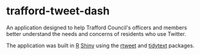 # trafford-tweet-dash

An application designed to help Trafford Council's officers and members better understand the needs and concerns of residents who use Twitter.     

The application was built in [R](https://cran.r-project.org/) [Shiny](https://cran.r-project.org/web/packages/shiny/index.html) using the [rtweet](https://cran.r-project.org/web/packages/rtweet/index.html) and [tidytext](https://cran.r-project.org/web/packages/tidytext/index.html) packages.
